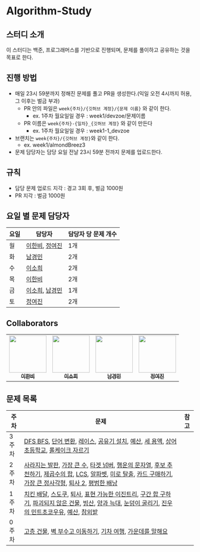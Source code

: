 # Algorithm-Study

## 스터디 소개
이 스터디는 백준, 프로그래머스를 기반으로 진행되며, 문제를 풀이하고 공유하는 것을 목표로 한다.

## 진행 방법

- 매일 23시 59분까지 정해진 문제를 풀고 PR을 생성한다.(익일 오전 4시까지 허용, 그 이후는 벌금 부과)
    - PR 안의 파일은 `week{주차}/{깃허브 계정}/{문제 이름}` 와 같이 한다.
        - ex. 1주차 월요일일 경우 : week1/devzoe/문제이름
    - PR 이름은 `week{주차}-{일차}_{깃허브 계정}` 와 같이 만든다
        - ex. 1주차 월요일일 경우 : week1-1_devzoe
- 브랜치는 `week{주차}/{깃허브 계정}`와 같이 한다.
  - ex. week1/almondBreez3
- 문제 담당자는 담당 요일 전날 23시 59분 전까지 문제를 업로드한다.

## 규칙
- 담당 문제 업로드 지각 : 경고 3회 후, 벌금 1000원
- PR 지각 : 벌금 1000원

## 요일 별 문제 담당자

| 요일 | 담당자 | 담당자 당 문제 개수 |
|------|------|-----|
| 월 | [이한비](https://github.com/AlmondBreez3), [정여진](https://github.com/yeojin0523) | 1개 |
| 화 | [남경민](https://github.com/devzoe) | 2개 |
| 수 | [이소희](https://github.com/olsohee) | 2개 |
| 목 | [이한비](https://github.com/AlmondBreez3) | 2개 |
| 금 | [이소희](https://github.com/olsohee), [남경민](https://github.com/devzoe)| 1개 |
| 토 | [정여진](https://github.com/yeojin0523) | 2개 |

## Collaborators
<table>
  <tbody>
    <tr>
      <td align="center"><a href="https://github.com/AlmondBreez3"><img src="https://github.com/AlmondBreez3.png" width="100px;" alt=""/><br /><sub><b>이한비</b></sub></a><br /></td>
      <td align="center"><a href="https://github.com/olsohee"><img src="https://github.com/olsohee.png" width="100px;" alt=""/><br /><sub><b>이소희</b></sub></a><br /></td>
      <td align="center"><a href="https://github.com/devzoe"><img src="https://github.com/devzoe.png" width="100px;" alt=""/><br /><sub><b>남경민</b></sub></a><br /></td>
      <td align="center"><a href="https://github.com/yeojin0523"><img src="https://github.com/yeojin0523.png" width="100px;" alt=""/><br /><sub><b>정여진</b></sub></a><br /></td>
    </tr>
  </tbody>
</table>

## 문제 목록

| 주차 | 문제 | 참고 |
|--------|---------|------|
|  3주차  | [DFS BFS](https://www.acmicpc.net/problem/1260), [단어 변환](https://school.programmers.co.kr/learn/courses/30/lessons/43163), [레이스](https://www.acmicpc.net/problem/1508), [공유기 설치](https://www.acmicpc.net/problem/2110), [예산](https://www.acmicpc.net/problem/2512), [세 용액](https://www.acmicpc.net/problem/2473), [상어 초등학교](https://www.acmicpc.net/problem/21608), [롤케이크 자르기](https://school.programmers.co.kr/learn/courses/30/lessons/132265) | |
|  2주차  | [사라지는 발판](https://school.programmers.co.kr/learn/courses/30/lessons/92345), [가장 큰 수](https://school.programmers.co.kr/learn/courses/30/lessons/42746), [타겟 넘버](https://school.programmers.co.kr/learn/courses/30/lessons/43165), [행운의 문자열](https://www.acmicpc.net/problem/1342), [후보 추천하기](https://www.acmicpc.net/problem/1713), [제곱수의 합](https://www.acmicpc.net/problem/1699), [LCS](https://www.acmicpc.net/problem/9251), [알파벳](https://www.acmicpc.net/problem/1987), [미로 탈출](https://school.programmers.co.kr/learn/courses/30/lessons/159993), [카드 구매하기](https://www.acmicpc.net/problem/11052), [가장 큰 정사각형](https://www.acmicpc.net/problem/1915), [퇴사 2](https://www.acmicpc.net/problem/15486), [평범한 배낭](https://www.acmicpc.net/problem/12865) | |
|  1주차  | [치킨 배달](https://www.acmicpc.net/problem/15686), [스도쿠](https://www.acmicpc.net/problem/2580), [퇴사](https://www.acmicpc.net/problem/14501), [표현 가능한 이진트리](https://school.programmers.co.kr/learn/courses/30/lessons/150367), [구간 합 구하기](https://www.acmicpc.net/problem/11660), [파괴되지 않은 건물](https://school.programmers.co.kr/learn/courses/30/lessons/92344), [빙산](https://www.acmicpc.net/problem/2573), [양과 늑대](https://school.programmers.co.kr/learn/courses/30/lessons/92343), [눈덩이 굴리기](https://www.acmicpc.net/problem/21735), [진우의 민트초코우유](https://www.acmicpc.net/problem/20208), [예산](https://www.acmicpc.net/problem/2512), [참외밭](https://www.acmicpc.net/problem/2477) | |
|  0주차  | [고층 건물](https://www.acmicpc.net/problem/1027), [벽 부수고 이동하기](https://www.acmicpc.net/problem/2206), [기차 여행](https://www.acmicpc.net/problem/10713), [가운데를 말해요](https://www.acmicpc.net/problem/1655) | |
